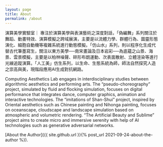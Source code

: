```yaml
---
layout: page
title: About
permalink: /about
---
```


演算美學實驗室｜
專注於演算美學與表演藝術之深度對話，「偽編舞」系列關注於舞蹈、動畫特效、演算模擬之跨域展演，主要是以流體力學、群體行為、圖靈形態演化、細胞自動機等複雜系統進行動態模擬。「仿山水」系列，則以程序化生成代替古代筆墨寫生，關注以東方美學──南宋畫論及日本岩彩──為底蘊之山景、海景、雲景模擬，主要是以柏林噪聲、碎形布朗運動、次表面散射、立體渲染等進行光線追蹤演算。「人工美」仿生系列，以生命、生態系統為師，師法自然探究人造之崇高與美，現階段應用AI生成對抗網路。

Computing Aesthetics Lab engages in interdisciplinary studies between algorithmic aesthetics and performing arts. The “pseudo-choreography” project, simulated by fluid and flocking simulation, focuses on digital performance that integrates dance, computer graphics, animation and interactive technologies. The “imitations of Shan-Shui” project, inspired by Oriental aesthetics such as Chinese painting and Nihonga painting, focuses on oceanscape, cloudscape and landscape simulation based on atmospheric and volumetric rendering. “The Artificial Beauty and Sublime” project aims to create micro and immersive serenity with help of AI technologies such as generative adversarial networks. 

[About the Author]({{ site.github.url }}{% post_url 2021-09-24-about-the-author %}).
